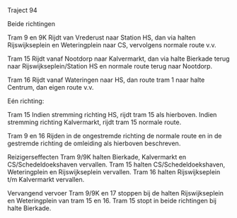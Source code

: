 Traject 94

Beide richtingen

Tram 9 en 9K
Rijdt van Vrederust naar Station HS, dan via halten Rijswijkseplein en Weteringplein naar CS, vervolgens normale route v.v.

Tram 15
Rijdt vanaf Nootdorp naar Kalvermarkt, dan via halte Bierkade terug naar Rijswijkseplein/Station HS en normale route terug naar Nootdorp.

Tram 16
Rijdt vanaf Wateringen naar HS, dan route tram 1 naar halte Centrum, dan eigen route v.v.

Eén richting:

Tram 15
Indien stremming richting HS, rijdt tram 15 als hierboven. Indien stremming richting Kalvermarkt, rijdt tram 15 normale route.

Tram 9 en 16
Rijden in de ongestremde richting de normale route en in de gestremde richting de omleiding als hierboven beschreven.

Reizigerseffecten
Tram 9/9K halten Bierkade, Kalvermarkt en CS/Schedeldoekshaven vervallen.
Tram 15 halten CS/Schedeldoekshaven, Weteringplein en Rijswijkseplein vervallen.
Tram 16 halten Rijswijkseplein t/m Kalvermarkt vervallen.

Vervangend vervoer
Tram 9/9K en 17 stoppen bij de halten Rijswijkseplein en Weteringplein van tram 15 en 16.
Tram 15 stopt in beide richtingen bij halte Bierkade.
